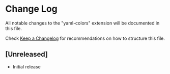 # Change Log

All notable changes to the "yaml-colors" extension will be documented in this file.

Check [Keep a Changelog](http://keepachangelog.com/) for recommendations on how to structure this file.

## [Unreleased]

- Initial release